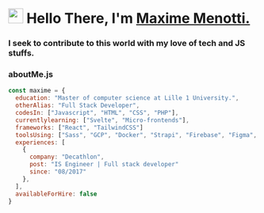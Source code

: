 <h1 align="left"><img src="https://raw.githubusercontent.com/sidbelbase/sidbelbase/master/wave.gif" width="30px"><strong> Hello There, I'm <a href="#">Maxime Menotti.</a></strong>
</h1>

<h3 align="left"><strong>
I seek to contribute to this world with my love of tech and JS stuffs.</strong></h3>

### **aboutMe.js**

```javascript
const maxime = {
  education: "Master of computer science at Lille 1 University.",
  otherAlias: "Full Stack Developer",
  codesIn: ["Javascript", "HTML", "CSS", "PHP"],
  currentlylearning: ["Svelte", "Micro-frontends"],
  frameworks: ["React", "TailwindCSS"]
  toolsUsing: ["Sass", "GCP", "Docker", "Strapi", "Firebase", "Figma", "Varnish", "gitmoji"],
  experiences: [
    {
      company: "Decathlon",
      post: "IS Engineer | Full stack developer"
      since: "08/2017"
    },
  ],
  availableForHire: false
}
```
